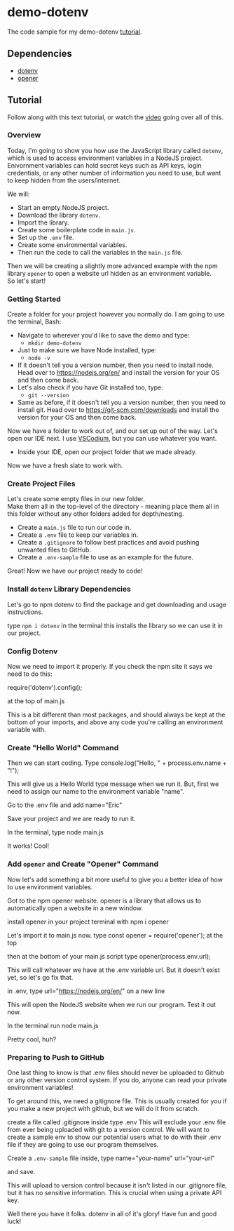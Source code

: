 # demo-dotenv
The code sample for my demo-dotenv [tutorial](https://www.youtube.com/watch?v=0hAahRdB5eA).

## Dependencies
* [dotenv](https://www.npmjs.com/package/dotenv)
* [opener](https://www.npmjs.com/package/opener)

## Tutorial 
Follow along with this text tutorial, or watch the [video](https://www.youtube.com/watch?v=0hAahRdB5eA) going over all of this.

### Overview
Today, I'm going to show you how use the JavaScript library called `dotenv`, which is used to access environment variables in a NodeJS project.\
Enivornment variables can hold secret keys such as API keys, login credentials, or any other number of information you need to use, but want to keep hidden from the users/internet.

We will: 
* Start an empty NodeJS project.
* Download the library `dotenv`.
* Import the library.
* Create some boilerplate code in `main.js`.
* Set up the `.env` file.
* Create some environmental variables.
* Then run the code to call the variables in the `main.js` file.

Then we will be creating a slightly more advanced example with the npm library `opener` to open a website url hidden as an environment variable.\
So let's start!

### Getting Started
Create a folder for your project however you normally do. I am going to use the terminal, Bash:
* Navigate to wherever you'd like to save the demo and type:
	* `mkdir demo-dotenv`
* Just to make sure we have Node installed, type:
	* `node -v`
* If it doesn't tell you a version number, then you need to install node. Head over to https://nodejs.org/en/ and install the version for your OS and then come back.
* Let's also check if you have Git installed too, type:
	* `git --version`
* Same as before, if it doesn't tell you a version number, then you need to install git. Head over to https://git-scm.com/downloads and install the version for your OS and then come back.

Now we have a folder to work out of, and our set up out of the way. Let's open our IDE next. I use [VSCodium](https://vscodium.com/), but you can use whatever you want.
* Inside your IDE, open our project folder that we made already.

Now we have a fresh slate to work with.

### Create Project Files
Let's create some empty files in our new folder.\
Make them all in the top-level of the directory - meaning place them all in this folder without any other folders added for depth/nesting.
* Create a `main.js` file to run our code in.
* Create a `.env` file to keep our variables in.
* Create a `.gitignore` to follow best practices and avoid pushing unwanted files to GitHub.
* Create a `.env-sample` file to use as an example for the future.

Great! Now we have our project ready to code!

### Install `dotenv` Library Dependencies
Let's go to npm dotenv to find the package and get downloading and usage instructions.

type `npm i dotenv` in the terminal
this installs the library so we can use it in our project.

### Config Dotenv
Now we need to import it properly. If you check the npm site it says we need to do this:

require('dotenv').config();

at the top of main.js

This is a bit different than most packages, and should always be kept at the bottom of your imports, and above any code you're calling an environment variable with.

### Create "Hello World" Command
Then we can start coding.
Type 
console.log("Hello, " + process.env.name + "!");

This will give us a Hello World type message when we run it. But, first we need to assign our name to the environment variable "name".

Go to the .env file and add
name="Eric"

Save your project and we are ready to run it.

In the terminal, type 
node main.js

It works! Cool!

### Add `opener` and Create "Opener" Command
Now let's add something a bit more useful to give you a better idea of how to use environment variables.

Got to the npm opener website. opener is a library that allows us to automatically open a website in a new window.

install opener in your project terminal with
npm i opener

Let's import it to main.js now.
type 
const opener = require('opener');
at the top

then at the bottom of your main.js script type
opener(process.env.url);

This will call whatever we have at the .env variable url. But it doesn't exist yet, so let's go fix that.

in .env, type
url="https://nodejs.org/en/"
on a new line

This will open the NodeJS website when we run our program. Test it out now.

In the terminal run
node main.js

Pretty cool, huh?
### Preparing to Push to GitHub
One last thing to know is that .env files should never be uploaded to Github or any other version control system. If you do, anyone can read your private environment variables!

To get around this, we need a gitignore file. This is usually created for you if you make a new project with github, but we will do it from scratch.

create a file called .gitignore
inside type .env
This will exclude your .env file from ever being uploaded with git to a version control. 
We will want to create a sample env to show our potential users what to do with their .env file if they are going to use our program themselves.

Create a `.env-sample` file
inside, type
name="your-name"
url="your-url"

and save.

This will upload to version control because it isn't listed in our .gitignore file, but it has no sensitive information. This is crucial when using a private API key.

Well there you have it folks. dotenv in all of it's glory! Have fun and good luck!

